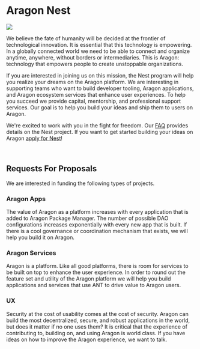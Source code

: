 # Aragon Nest

![](https://wiki.aragon.one/design/artwork/Nest/01.png)

We believe the fate of humanity will be decided at the frontier of technological innovation. It is essential that this technology is empowering. In a globally connected world we need to be able to connect and organize anytime, anywhere, without borders or intermediaries. This is Aragon: technology that empowers people to create unstoppable organizations. 
 
If you are interested in joining us on this mission, the Nest program will help you realize your dreams on the Aragon platform. We are interesting in supporting teams who want to build developer tooling, Aragon applications, and Aragon ecosystem services that enhance user experiences. To help you succeed we provide capital, mentorship, and professional support services. Our goal is to help you build your ideas and ship them to users on Aragon.
 
We're excited to work with you in the fight for freedom. Our [FAQ](faqs.md) provides details on the Nest project. If you want to get started building your ideas on Aragon [apply for Nest](https://github.com/aragon/nest/issues/new)!

<br>

## Requests For Proposals

We are interested in funding the following types of projects.

### Aragon Apps
The value of Aragon as a platform increases with every application that is added to Aragon Package Manager. The number of possible DAO configurations increases exponentially with every new app that is built. If there is a cool governance or coordination mechanism that exists, we will help you build it on Aragon.

### Aragon Services
Aragon is a platform. Like all good platforms, there is room for services to be built on top to enhance the user experience. In order to round out the feature set and utility of the Aragon platform we will help you build applications and services that use ANT to drive value to Aragon users.

### UX
Security at the cost of usability comes at the cost of security. Aragon can build the most decentralized, secure, and robust applications in the world, but does it matter if no one uses them? It is critical that the experience of contributing to, building on, and using Aragon is world class. If you have ideas on how to improve the Aragon experience, we want to talk.

<br>
